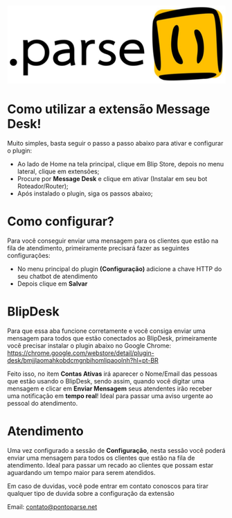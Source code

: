 

![N|Solid](https://raw.githubusercontent.com/Wilkor/img-clonebots/main/logoParseHorizontal.jpeg)


# Como utilizar a extensão Message Desk!

Muito simples, basta seguir o passo a passo abaixo para ativar e configurar o plugin:

 - Ao lado de Home na tela principal, clique em Blip Store, depois no menu lateral, clique em extensões;
 - Procure por **Message Desk** e clique em ativar (Instalar em seu bot Roteador/Router);
 - Após instalado o plugin, siga os passos abaixo;
 
 # Como configurar?
 
 Para você conseguir enviar uma mensagem para os clientes que estão na fila de atendimento, primeiramente precisará fazer as seguintes configurações:
 
 - No menu principal do plugin **(Configuração)** adicione a chave HTTP do seu chatbot de atendimento
 - Depois clique em **Salvar**


 # BlipDesk
 Para que essa aba funcione corretamente e você consiga enviar uma mensagem para todos que estão conectados ao BlipDesk, primeiramente você precisar instalar o plugin abaixo no Google Chrome:
 https://chrome.google.com/webstore/detail/plugin-desk/bmjjlaomahkobdcmgnbihomlipaoolnh?hl=pt-BR
 
 Feito isso, no item **Contas Ativas** irá aparecer o Nome/Email das pessoas que estão usando o BlipDesk, sendo assim, quando você digitar uma mensagem e clicar em **Enviar Mensagem** seus atendentes irão receber uma notificação em **tempo real**! Ideal para passar uma aviso urgente ao pessoal do atendimento.
 
  # Atendimento
 
  Uma vez configurado a sessão de **Configuração**, nesta sessão você poderá enviar uma mensagem para todos os clientes que estão na fila de atendimento. Ideal para passar um recado ao clientes que possam estar aguardando um tempo maior para serem atendidos.
  
  
  Em caso de duvidas, você pode entrar em contato conoscos para tirar qualquer tipo de duvida sobre a configuração da extensão
 
 Email: contato@pontoparse.net
